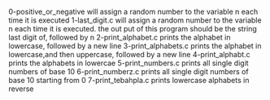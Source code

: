 0-positive_or_negative will assign a random number to the variable n each time it is executed
1-last_digit.c will assign a random number to the variable n each time it is executed. the out put of this program should be the string last digit of, followed by n
2-print_alphabet.c prints the alphabet in lowercase, followed by a new line
3-print_alphabets.c prints the alphabet in lowercase,and then uppercase, followed by a new line
4-print_alphabt.c prints the alphabets in lowercae
5-print_numbers.c prints all single digit numbers of base 10
6-print_numberz.c prints all single digit numbers of base 10 starting from 0
7-print_tebahpla.c prints lowercase alphabets in reverse
